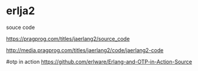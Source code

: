# erlja2
souce code

https://pragprog.com/titles/jaerlang2/source_code

http://media.pragprog.com/titles/jaerlang2/code/jaerlang2-code

#otp in action
https://github.com/erlware/Erlang-and-OTP-in-Action-Source
